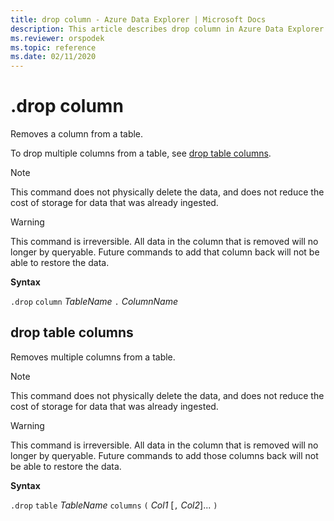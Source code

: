 ```yaml
---
title: drop column - Azure Data Explorer | Microsoft Docs
description: This article describes drop column in Azure Data Explorer.
ms.reviewer: orspodek
ms.topic: reference
ms.date: 02/11/2020
---
```

# .drop column

Removes a column from a table.

To drop multiple columns from a table, see [drop table columns](#drop-table-columns).

> [!NOTE]
> This command does not physically delete the data, and does not reduce the cost of storage
> for data that was already ingested.

> [!WARNING]
> This command is irreversible. All data in the column that is removed will no longer by queryable.
> Future commands to add that column back will not be able to restore the data.

**Syntax**

`.drop` `column` *TableName* `.` *ColumnName*

## drop table columns

Removes multiple columns from a table.

> [!NOTE]
> This command does not physically delete the data, and does not reduce the cost of storage
> for data that was already ingested.

> [!WARNING]
> This command is irreversible. All data in the column that is removed will no longer by queryable.
> Future commands to add those columns back will not be able to restore the data.

**Syntax**

`.drop` `table` *TableName* `columns` `(` *Col1* [`,` *Col2*]... `)`
